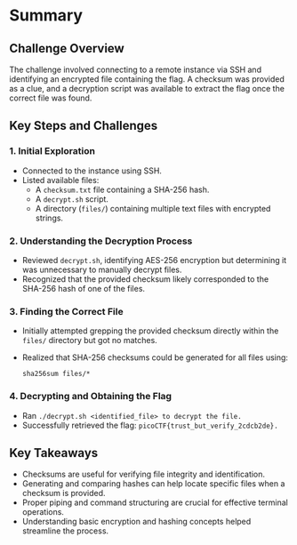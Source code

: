 # Summary

## **Challenge Overview**  
The challenge involved connecting to a remote instance via SSH and identifying an encrypted file containing the flag. A checksum was provided as a clue, and a decryption script was available to extract the flag once the correct file was found.

## **Key Steps and Challenges**  

### **1. Initial Exploration**  
- Connected to the instance using SSH.  
- Listed available files:  
  - A `checksum.txt` file containing a SHA-256 hash.  
  - A `decrypt.sh` script.  
  - A directory (`files/`) containing multiple text files with encrypted strings.  

### **2. Understanding the Decryption Process**  
- Reviewed `decrypt.sh`, identifying AES-256 encryption but determining it was unnecessary to manually decrypt files.  
- Recognized that the provided checksum likely corresponded to the SHA-256 hash of one of the files.  

### **3. Finding the Correct File**  
- Initially attempted grepping the provided checksum directly within the `files/` directory but got no matches.  
- Realized that SHA-256 checksums could be generated for all files using:  

  `sha256sum files/* `

### 4. Decrypting and Obtaining the Flag
- Ran ` ./decrypt.sh <identified_file> to decrypt the file. `
- Successfully retrieved the flag: ``picoCTF{trust_but_verify_2cdcb2de}.``
## Key Takeaways
- Checksums are useful for verifying file integrity and identification.
- Generating and comparing hashes can help locate specific files when a checksum is provided.
- Proper piping and command structuring are crucial for effective terminal operations.
- Understanding basic encryption and hashing concepts helped streamline the process.
